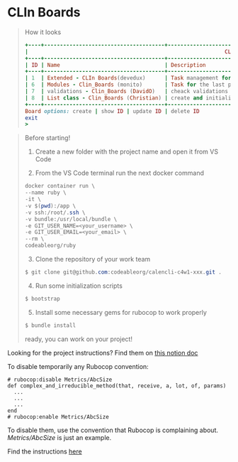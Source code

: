 # CLIn Boards
>How it looks
>```ruby
>+----+--------------------------------------+---------------------------------------+--------------------------------------------------+
>|                                                              CLI Boards                                                              |
>+----+--------------------------------------+---------------------------------------+--------------------------------------------------+
>| ID | Name                                 | Description                           | List(#cards)                                     |
>+----+--------------------------------------+---------------------------------------+--------------------------------------------------+
>| 1  | Extended - CLIn Boards(devedux)      | Task management for the last extended | Todo(6), In Progress(2), Code Review(1), Done(1) |
>| 6  | Modules - Clin_Boards (monito)       | Task for the last part                |                                                  |
>| 7  | validations - Clin_Boards (DavidO)   | cheack validations                    |                                                  |
>| 8  | List class - Clin_Boards (Christian) | create and initialize list class      |                                                  |
>+----+--------------------------------------+---------------------------------------+--------------------------------------------------+
>Board options: create | show ID | update ID | delete ID
>exit
>>

> Before starting!
>
> 1. Create a new folder with the project name and open it from VS Code
>
> 2. From the VS Code terminal run the next docker command
>
> ```powershell
> docker container run \
> --name ruby \
> -it \
> -v $(pwd):/app \
> -v ssh:/root/.ssh \
> -v bundle:/usr/local/bundle \
> -e GIT_USER_NAME=<your_username> \
> -e GIT_USER_EMAIL=<your_email> \
> --rm \
> codeableorg/ruby
> ```
>
> 3. Clone the repository of your work team
>
> ```powershell
> $ git clone git@github.com:codeableorg/calencli-c4w1-xxx.git .
> ```
>
> 4.  Run some initialization scripts
>
> ```powershell
> $ bootstrap
> ```
>
> 5.  Install some necessary gems for rubocop to work properly
>
> ```powershell
> $ bundle install
> ```
>
> ready, you can work on your project!

Looking for the project instructions? Find them on [this notion doc](https://www.notion.so/ableco/Pokemon-Ruby-8d96d56eefe74bd982450b9513151a50)

To disable temporarily any Rubocop convention:

```
# rubocop:disable Metrics/AbcSize
def complex_and_irreducible_method(that, receive, a, lot, of, params)
  ...
  ...
  ...
end
# rubocop:enable Metrics/AbcSize
```

To disable them, use the convention that Rubocop is complaining about. _Metrics/AbcSize_ is just an example.

Find the instructions [here](https://school.codeable.la/app/weeks/5/lessons/db2261426cd544c68ea3034355035f25)
